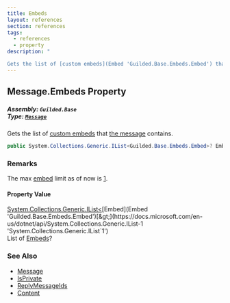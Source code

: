 ```yaml
---
title: Embeds
layout: references
section: references
tags:
  - references
  - property
description: "

Gets the list of [custom embeds](Embed 'Guilded.Base.Embeds.Embed') that [the message](Message 'Guilded.Base.Content.Message') contains."
---
```


## Message.Embeds Property
##### **Assembly:** `Guilded.Base`<br/>**Type:** [`Message`](Message 'Guilded.Base.Content.Message')

Gets the list of [custom embeds](Embed 'Guilded.Base.Embeds.Embed') that [the message](Message 'Guilded.Base.Content.Message') contains.

```csharp
public System.Collections.Generic.IList<Guilded.Base.Embeds.Embed>? Embeds { get; }
```

### Remarks
  
The max [embed](Embed 'Guilded.Base.Embeds.Embed') limit as of now is [1](Message.EmbedLimit 'Guilded.Base.Content.Message.EmbedLimit').

#### Property Value
[System.Collections.Generic.IList&lt;](https://docs.microsoft.com/en-us/dotnet/api/System.Collections.Generic.IList-1 'System.Collections.Generic.IList`1')[Embed](Embed 'Guilded.Base.Embeds.Embed')[&gt;](https://docs.microsoft.com/en-us/dotnet/api/System.Collections.Generic.IList-1 'System.Collections.Generic.IList`1')  
List of [Embeds](Message.Embeds 'Guilded.Base.Content.Message.Embeds')?

### See Also
- [Message](Message 'Guilded.Base.Content.Message')
- [IsPrivate](Message.IsPrivate 'Guilded.Base.Content.Message.IsPrivate')
- [ReplyMessageIds](Message.ReplyMessageIds 'Guilded.Base.Content.Message.ReplyMessageIds')
- [Content](Message.Content 'Guilded.Base.Content.Message.Content')